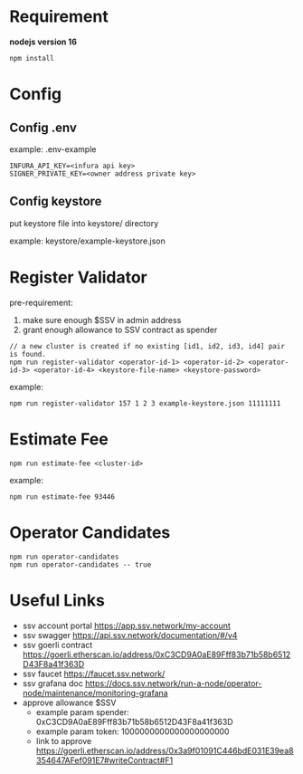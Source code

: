# Requirement

**nodejs version 16**

```
npm install
```

# Config

## Config .env
example: .env-example
```
INFURA_API_KEY=<infura api key>
SIGNER_PRIVATE_KEY=<owner address private key>
```

## Config keystore
put keystore file into keystore/ directory

example: keystore/example-keystore.json

# Register Validator

pre-requirement:
1. make sure enough $SSV in admin address
2. grant enough allowance to SSV contract as spender

```
// a new cluster is created if no existing [id1, id2, id3, id4] pair is found.
npm run register-validator <operator-id-1> <operator-id-2> <operator-id-3> <operator-id-4> <keystore-file-name> <keystore-password>

```

example:
```
npm run register-validator 157 1 2 3 example-keystore.json 11111111
```

# Estimate Fee
```
npm run estimate-fee <cluster-id>
```

example:
```
npm run estimate-fee 93446
```

# Operator Candidates
```
npm run operator-candidates
npm run operator-candidates -- true
```

# Useful Links

- ssv account portal https://app.ssv.network/my-account
- ssv swagger https://api.ssv.network/documentation/#/v4
- ssv goerli contract https://goerli.etherscan.io/address/0xC3CD9A0aE89Fff83b71b58b6512D43F8a41f363D
- ssv faucet https://faucet.ssv.network/
- ssv grafana doc https://docs.ssv.network/run-a-node/operator-node/maintenance/monitoring-grafana 
- approve allowance $SSV
    - example param spender: 0xC3CD9A0aE89Fff83b71b58b6512D43F8a41f363D
    - example param token: 1000000000000000000000
    - link to approve https://goerli.etherscan.io/address/0x3a9f01091C446bdE031E39ea8354647AFef091E7#writeContract#F1
  
